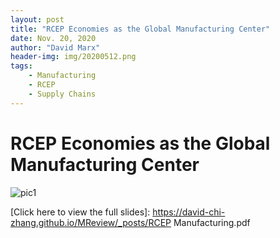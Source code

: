 ```yaml
---
layout: post
title: "RCEP Economies as the Global Manufacturing Center"
date: Nov. 20, 2020
author: "David Marx"
header-img: img/20200512.png
tags:
    - Manufacturing
    - RCEP
    - Supply Chains
---
```


# RCEP Economies as the Global Manufacturing Center

![pic1](https://david-chi-zhang.github.io/MReview/img/20201120RCEP.png)

[Click here to view the full slides]: https://david-chi-zhang.github.io/MReview/_posts/RCEP Manufacturing.pdf
